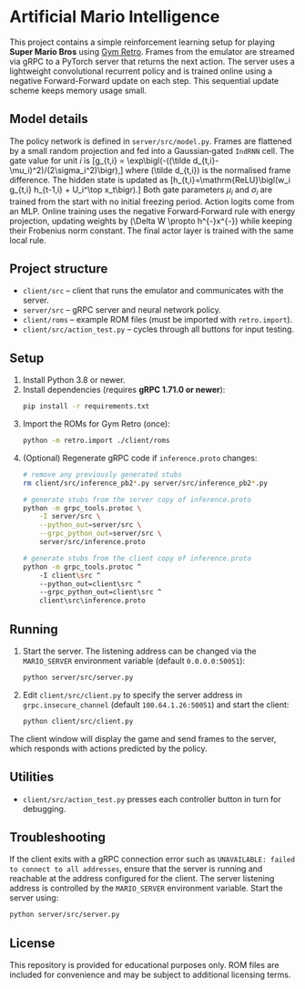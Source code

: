 # Artificial Mario Intelligence

This project contains a simple reinforcement learning setup for playing
**Super Mario Bros** using [Gym Retro](https://github.com/openai/retro). Frames
from the emulator are streamed via gRPC to a PyTorch server that returns the
next action. The server uses a lightweight convolutional recurrent policy and is
trained online using a negative Forward-Forward update on each step. This
sequential update scheme keeps memory usage small.

## Model details

The policy network is defined in `server/src/model.py`. Frames are flattened by
a small random projection and fed into a Gaussian‑gated ``IndRNN`` cell. The
gate value for unit *i* is
\[g_{t,i} = \exp\bigl(-((\tilde d_{t,i}-\mu_i)^2)/(2\sigma_i^2)\bigr),\]
where \(\tilde d_{t,i}\) is the normalised frame difference. The hidden state
is updated as
\[h_{t,i}=\mathrm{ReLU}\bigl(w_i g_{t,i} h_{t-1,i} + U_i^\top x_t\bigr).\]
Both gate parameters $\mu_i$ and $\sigma_i$ are trained from the start with no
initial freezing period.
Action logits come from an MLP. Online training uses the negative
Forward‑Forward rule with energy projection, updating weights by
\(\Delta W \propto h^{-}x^{-}\) while keeping their Frobenius norm constant.
The final actor layer is trained with the same local rule.

## Project structure

- `client/src` – client that runs the emulator and communicates with the server.
- `server/src` – gRPC server and neural network policy.
- `client/roms` – example ROM files (must be imported with `retro.import`).
- `client/src/action_test.py` – cycles through all buttons for input testing.

## Setup

1. Install Python 3.8 or newer.
2. Install dependencies (requires **gRPC 1.71.0 or newer**):
   ```bash
   pip install -r requirements.txt
   ```
3. Import the ROMs for Gym Retro (once):
   ```bash
   python -m retro.import ./client/roms
   ```
4. (Optional) Regenerate gRPC code if `inference.proto` changes:
   ```bash
   # remove any previously generated stubs
   rm client/src/inference_pb2*.py server/src/inference_pb2*.py

   # generate stubs from the server copy of inference.proto
   python -m grpc_tools.protoc \
       -I server/src \
       --python_out=server/src \
       --grpc_python_out=server/src \
       server/src/inference.proto

   # generate stubs from the client copy of inference.proto
   python -m grpc_tools.protoc ^
       -I client\src ^
       --python_out=client\src ^
       --grpc_python_out=client\src ^
       client\src\inference.proto
   ```

## Running

1. Start the server. The listening address can be changed via the
   `MARIO_SERVER` environment variable (default `0.0.0.0:50051`):
   ```bash
   python server/src/server.py
   ```
2. Edit `client/src/client.py` to specify the server address in
   `grpc.insecure_channel` (default `100.64.1.26:50051`) and start the client:
   ```bash
   python client/src/client.py
   ```

The client window will display the game and send frames to the server, which
responds with actions predicted by the policy.

## Utilities

- `client/src/action_test.py` presses each controller button in turn for
  debugging.

## Troubleshooting

If the client exits with a gRPC connection error such as `UNAVAILABLE: failed
to connect to all addresses`, ensure that the server is running and reachable
at the address configured for the client. The server listening address is
controlled by the `MARIO_SERVER` environment variable. Start the server using:

```bash
python server/src/server.py
```

## License

This repository is provided for educational purposes only. ROM files are
included for convenience and may be subject to additional licensing terms.
